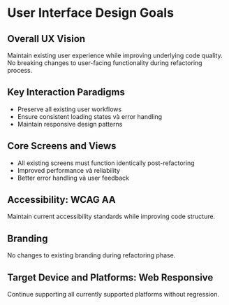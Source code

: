 # User Interface Design Goals

## Overall UX Vision

Maintain existing user experience while improving underlying code quality. No breaking changes to user-facing functionality during refactoring process.

## Key Interaction Paradigms

- Preserve all existing user workflows
- Ensure consistent loading states và error handling
- Maintain responsive design patterns

## Core Screens and Views

- All existing screens must function identically post-refactoring
- Improved performance và reliability
- Better error handling và user feedback

## Accessibility: WCAG AA

Maintain current accessibility standards while improving code structure.

## Branding

No changes to existing branding during refactoring phase.

## Target Device and Platforms: Web Responsive

Continue supporting all currently supported platforms without regression.
